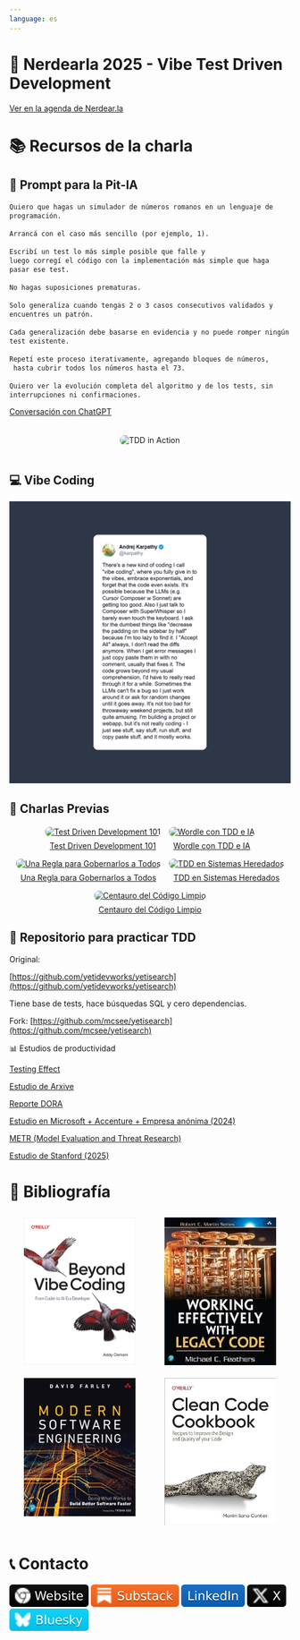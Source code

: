 ```yaml
---
language: es
---
```


# 🚀 Nerdearla 2025 - Vibe Test Driven Development

[Ver en la agenda de Nerdear.la](https://nerdear.la/agenda/vibe-test-driven-development/)

# 📚 Recursos de la charla

## 🤖 Prompt para la Pit-IA

```
Quiero que hagas un simulador de números romanos en un lenguaje de programación.

Arrancá con el caso más sencillo (por ejemplo, 1).

Escribí un test lo más simple posible que falle y
luego corregí el código con la implementación más simple que haga pasar ese test.

No hagas suposiciones prematuras.

Solo generaliza cuando tengas 2 o 3 casos consecutivos validados y encuentres un patrón.

Cada generalización debe basarse en evidencia y no puede romper ningún test existente. 

Repetí este proceso iterativamente, agregando bloques de números,
 hasta cubrir todos los números hasta el 73. 

Quiero ver la evolución completa del algoritmo y de los tests, sin interrupciones ni confirmaciones.
```

[Conversación con ChatGPT](https://chatgpt.com/share/68d15168-9d08-800e-ab8d-9fe0a1319757)

<div style="text-align: center;">
  <img src="./images/chatgpt.gif" alt="TDD in Action" style="max-width: 100%; height: auto; border-radius: 8px; margin: 20px 0;">
</div>

## 💻 Vibe Coding

[![Definición en X](./images/tweet-1886192184808149383.png)](https://x.com/karpathy/status/1886192184808149383)

## 🎤 Charlas Previas

<div style="display: flex; flex-wrap: wrap; justify-content: center; gap: 15px; margin: 20px 0;">
  <div style="text-align: center; flex: 0 0 auto;">
    <a href="https://www.youtube.com/watch?v=MVXewf_W6sk" target="_blank">
      <img src="https://img.youtube.com/vi/MVXewf_W6sk/mqdefault.jpg" alt="Test Driven Development 101" style="max-width: 100%; height: auto; border-radius: 8px; margin-bottom: 8px;">
    </a>
    <div><a href="https://www.youtube.com/watch?v=MVXewf_W6sk" target="_blank">Test Driven Development 101</a></div>
  </div>
  
  <div style="text-align: center; flex: 0 0 auto;">
    <a href="https://www.youtube.com/watch?v=hjey2N1IpwE" target="_blank">
      <img src="https://img.youtube.com/vi/hjey2N1IpwE/mqdefault.jpg" alt="Wordle con TDD e IA" style="max-width: 100%; height: auto; border-radius: 8px; margin-bottom: 8px;">
    </a>
    <div><a href="https://www.youtube.com/watch?v=hjey2N1IpwE" target="_blank">Wordle con TDD e IA</a></div>
  </div>
  
  <div style="text-align: center; flex: 0 0 auto;">
    <a href="https://www.youtube.com/watch?v=A0ZjnGN8DIs" target="_blank">
      <img src="https://img.youtube.com/vi/A0ZjnGN8DIs/mqdefault.jpg" alt="Una Regla para Gobernarlos a Todos" style="max-width: 100%; height: auto; border-radius: 8px; margin-bottom: 8px;">
    </a>
    <div><a href="https://www.youtube.com/watch?v=A0ZjnGN8DIs" target="_blank">Una Regla para Gobernarlos a Todos</a></div>
  </div>
  
  <div style="text-align: center; flex: 0 0 auto;">
    <a href="https://www.youtube.com/watch?v=0cc9faVOx9M" target="_blank">
      <img src="https://img.youtube.com/vi/0cc9faVOx9M/mqdefault.jpg" alt="TDD en Sistemas Heredados" style="max-width: 100%; height: auto; border-radius: 8px; margin-bottom: 8px;">
    </a>
    <div><a href="https://www.youtube.com/watch?v=0cc9faVOx9M" target="_blank">TDD en Sistemas Heredados</a></div>
  </div>
  
  <div style="text-align: center; flex: 0 0 auto;">
    <a href="https://www.youtube.com/watch?v=e36FSN620zU" target="_blank">
      <img src="https://img.youtube.com/vi/e36FSN620zU/mqdefault.jpg" alt="Centauro del Código Limpio" style="max-width: 100%; height: auto; border-radius: 8px; margin-bottom: 8px;">
    </a>
    <div><a href="https://www.youtube.com/watch?v=e36FSN620zU" target="_blank">Centauro del Código Limpio</a></div>
  </div>
</div>

## 💾 Repositorio para practicar TDD

Original:

[https://github.com/yetidevworks/yetisearch](https://github.com/yetidevworks/yetisearch)

Tiene base de tests, hace búsquedas SQL y cero dependencias.

Fork: [https://github.com/mcsee/yetisearch](https://github.com/mcsee/yetisearch)

📊 Estudios de productividad

[Testing Effect](https://en.wikipedia.org/wiki/Testing_effect)

[Estudio de Arxive](https://arxiv.org/abs/2506.08872)

[Reporte DORA](https://dora.dev/research/ai/gen-ai-report/)

[Estudio en Microsoft + Accenture + Empresa anónima (2024)](https://medium.com/@sahin.samia/can-ai-really-boost-developer-productivity-new-study-reveals-a-26-increase-1f34e70b5341) 

[METR (Model Evaluation and Threat Research)](https://fortune.com/2025/07/20/ai-hampers-productivity-software-developers-productivity-study/)

[Estudio de Stanford (2025)](https://www.youtube.com/watch?v=tbDDYKRFjhk)

# 📖 Bibliografía

<div style="display: flex; justify-content: space-around; flex-wrap: wrap;">
  <a href="https://amzn.to/3VyRwlH"><img src="./images/Beyond.png" alt="Beyond Vibe Coding" style="width: 200px; height: auto; margin: 10px;"></a>
  <a href="https://www.amazon.com/-/es/Modern-Software-Engineering-Better-Faster/dp/0137314914"><img src="./images/feathers.png" alt="Modern Software Engineering" style="width: 200px; height: auto; margin: 10px;"></a>
  <a href="https://amzn.to/48xgqK4"><img src="./images/farley.png" alt="Working Effectively with Legacy Code" style="width: 200px; height: auto; margin: 10px;"></a>
  <a href="https://amzn.to/46y3Sj2"><img src="./images/cleancode.png" alt="Clean Code Cookbook" style="width: 200px; height: auto; margin: 10px;"></a>
</div>

# 📞 Contacto

<p>
  <a href="https://maximilianocontieri.com/"><img src="./images/badges/Website-000.svg" alt="Website"></a>
  <a href="https://substack.com/@maxicontieri"><img src="./images/badges/Substack-FF6719.svg" alt="Substack"></a>
  <a href="https://www.linkedin.com/in/mcsee/"><img src="./images/badges/LinkedIn-0A66C2.svg" alt="LinkedIn"></a>
  <a href="https://x.com/mcsee1"><img src="./images/badges/X-000000.svg" alt="X (Twitter)"></a>
  <a href="https://bsky.app/profile/maximilianocontieri.com"><img src="./images/badges/Bluesky-00D4FF.svg" alt="Bluesky"></a>
</p>

